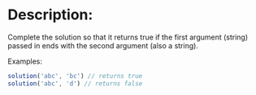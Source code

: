 # Description:

Complete the solution so that it returns true if the first argument (string) passed in ends with the second argument (also a string).

Examples:

```typescript
solution('abc', 'bc') // returns true
solution('abc', 'd') // returns false
